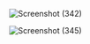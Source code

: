 ![Screenshot (342)](https://user-images.githubusercontent.com/54838331/66371467-6135e400-e9cd-11e9-8347-4636eb204ec1.png)

![Screenshot (345)](https://user-images.githubusercontent.com/54838331/66371381-292ea100-e9cd-11e9-8bbd-e844b1d721ca.png)


